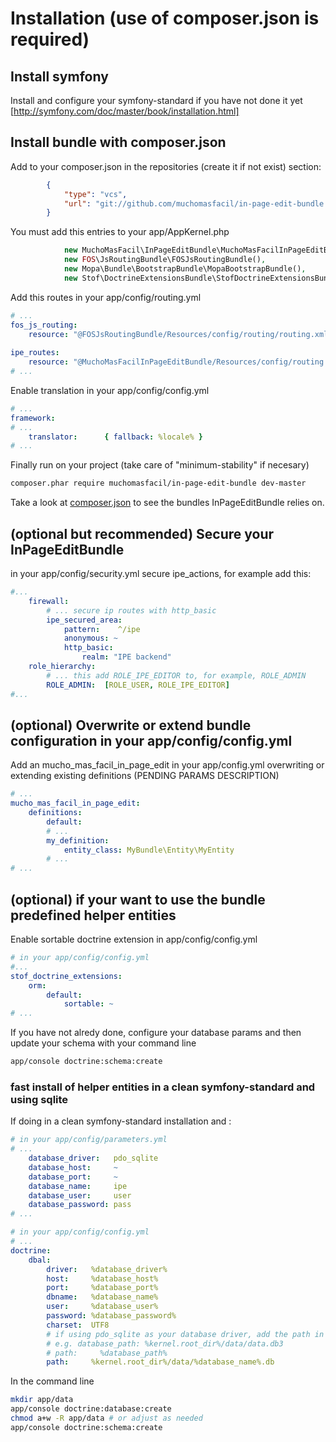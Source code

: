 # Installation (use of composer.json is required)

## Install symfony 

Install and configure your symfony-standard if you have not done it yet [http://symfony.com/doc/master/book/installation.html]

## Install bundle with composer.json
Add to your composer.json in the repositories (create it if not exist) section:

``` json
        {
            "type": "vcs",
            "url": "git://github.com/muchomasfacil/in-page-edit-bundle.git"
        }
```

You must add this entries to your app/AppKernel.php
``` php
            new MuchoMasFacil\InPageEditBundle\MuchoMasFacilInPageEditBundle(),
            new FOS\JsRoutingBundle\FOSJsRoutingBundle(),
            new Mopa\Bundle\BootstrapBundle\MopaBootstrapBundle(),
            new Stof\DoctrineExtensionsBundle\StofDoctrineExtensionsBundle(),
```

Add this routes in your app/config/routing.yml
``` yaml
# ...
fos_js_routing:
    resource: "@FOSJsRoutingBundle/Resources/config/routing/routing.xml"
    
ipe_routes:
    resource: "@MuchoMasFacilInPageEditBundle/Resources/config/routing.yml"
# ...    
```

Enable translation in your app/config/config.yml
``` yaml
# ...
framework:
# ...
    translator:      { fallback: %locale% }
# ...    
```

Finally run on your project (take care of "minimum-stability" if necesary)
``` bash
composer.phar require muchomasfacil/in-page-edit-bundle dev-master
```
Take a look at [composer.json](composer.json) to see the bundles InPageEditBundle relies on.

## (optional but recommended) Secure your InPageEditBundle
in your app/config/security.yml secure ipe_actions, for example add this:
``` yaml
#...
    firewall:
        # ... secure ip routes with http_basic
        ipe_secured_area:
            pattern:    ^/ipe
            anonymous: ~
            http_basic:
                realm: "IPE backend"
    role_hierarchy:
        # ... this add ROLE_IPE_EDITOR to, for example, ROLE_ADMIN
        ROLE_ADMIN:  [ROLE_USER, ROLE_IPE_EDITOR]
#...
```

## (optional) Overwrite or extend bundle configuration in your app/config/config.yml
Add an mucho_mas_facil_in_page_edit in your app/config.yml overwriting or extending existing definitions (PENDING PARAMS DESCRIPTION)
``` yaml
# ...
mucho_mas_facil_in_page_edit: 
    definitions:
        default:
        # ...
        my_definition:
            entity_class: MyBundle\Entity\MyEntity
        # ...
# ...
```

## (optional) if your want to use the bundle predefined helper entities 
Enable sortable doctrine extension in app/config/config.yml 
``` yaml
# in your app/config/config.yml
#...      
stof_doctrine_extensions:
    orm:
        default:
            sortable: ~
# ...    
```

If you have not alredy done, configure your database params and then update your schema with your command line
``` bash
app/console doctrine:schema:create
```

### fast install of helper entities in a clean symfony-standard and using sqlite
If doing in a clean symfony-standard installation and :
``` yaml
# in your app/config/parameters.yml
# ...
    database_driver:   pdo_sqlite
    database_host:     ~
    database_port:     ~
    database_name:     ipe
    database_user:     user
    database_password: pass
# ...    
```

``` yaml
# in your app/config/config.yml
# ...
doctrine:
    dbal:
        driver:   %database_driver%
        host:     %database_host%
        port:     %database_port%
        dbname:   %database_name%
        user:     %database_user%
        password: %database_password%
        charset:  UTF8
        # if using pdo_sqlite as your database driver, add the path in parameters.yml
        # e.g. database_path: %kernel.root_dir%/data/data.db3
        # path:     %database_path%
        path:     %kernel.root_dir%/data/%database_name%.db
```

In the command line
``` bash
mkdir app/data
app/console doctrine:database:create
chmod a+w -R app/data # or adjust as needed
app/console doctrine:schema:create
```
